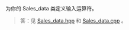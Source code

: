 为你的 Sales_data 类定义输入运算符。

> 答：见 [Sales_data.hpp](../../lib/Sales_data.hpp) 和 [Sales_data.cpp](../../lib/Sales_data.cpp) 。
